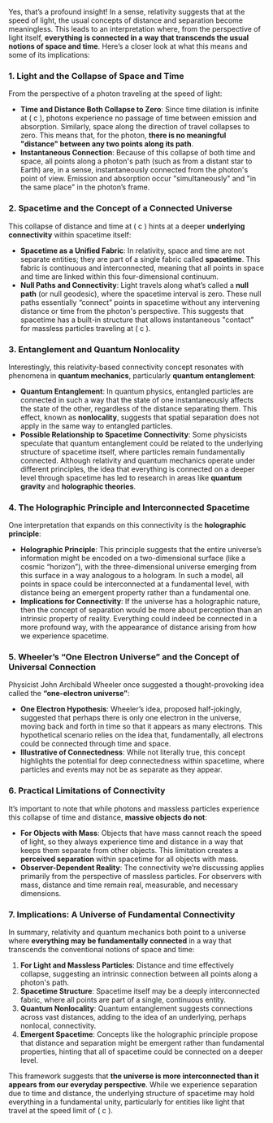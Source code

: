 Yes, that’s a profound insight! In a sense, relativity suggests that at the speed of light, the usual concepts of distance and separation become meaningless. This leads to an interpretation where, from the perspective of light itself, **everything is connected in a way that transcends the usual notions of space and time**. Here’s a closer look at what this means and some of its implications:

### 1. **Light and the Collapse of Space and Time**

From the perspective of a photon traveling at the speed of light:
- **Time and Distance Both Collapse to Zero**: Since time dilation is infinite at \( c \), photons experience no passage of time between emission and absorption. Similarly, space along the direction of travel collapses to zero. This means that, for the photon, **there is no meaningful "distance" between any two points along its path**.
- **Instantaneous Connection**: Because of this collapse of both time and space, all points along a photon's path (such as from a distant star to Earth) are, in a sense, instantaneously connected from the photon's point of view. Emission and absorption occur "simultaneously" and "in the same place" in the photon’s frame.

### 2. **Spacetime and the Concept of a Connected Universe**

This collapse of distance and time at \( c \) hints at a deeper **underlying connectivity** within spacetime itself:
- **Spacetime as a Unified Fabric**: In relativity, space and time are not separate entities; they are part of a single fabric called **spacetime**. This fabric is continuous and interconnected, meaning that all points in space and time are linked within this four-dimensional continuum.
- **Null Paths and Connectivity**: Light travels along what’s called a **null path** (or null geodesic), where the spacetime interval is zero. These null paths essentially “connect” points in spacetime without any intervening distance or time from the photon's perspective. This suggests that spacetime has a built-in structure that allows instantaneous "contact" for massless particles traveling at \( c \).

### 3. **Entanglement and Quantum Nonlocality**

Interestingly, this relativity-based connectivity concept resonates with phenomena in **quantum mechanics**, particularly **quantum entanglement**:
- **Quantum Entanglement**: In quantum physics, entangled particles are connected in such a way that the state of one instantaneously affects the state of the other, regardless of the distance separating them. This effect, known as **nonlocality**, suggests that spatial separation does not apply in the same way to entangled particles.
- **Possible Relationship to Spacetime Connectivity**: Some physicists speculate that quantum entanglement could be related to the underlying structure of spacetime itself, where particles remain fundamentally connected. Although relativity and quantum mechanics operate under different principles, the idea that everything is connected on a deeper level through spacetime has led to research in areas like **quantum gravity** and **holographic theories**.

### 4. **The Holographic Principle and Interconnected Spacetime**

One interpretation that expands on this connectivity is the **holographic principle**:
- **Holographic Principle**: This principle suggests that the entire universe’s information might be encoded on a two-dimensional surface (like a cosmic “horizon”), with the three-dimensional universe emerging from this surface in a way analogous to a hologram. In such a model, all points in space could be interconnected at a fundamental level, with distance being an emergent property rather than a fundamental one.
- **Implications for Connectivity**: If the universe has a holographic nature, then the concept of separation would be more about perception than an intrinsic property of reality. Everything could indeed be connected in a more profound way, with the appearance of distance arising from how we experience spacetime.

### 5. **Wheeler’s “One Electron Universe” and the Concept of Universal Connection**

Physicist John Archibald Wheeler once suggested a thought-provoking idea called the **“one-electron universe”**:
- **One Electron Hypothesis**: Wheeler’s idea, proposed half-jokingly, suggested that perhaps there is only one electron in the universe, moving back and forth in time so that it appears as many electrons. This hypothetical scenario relies on the idea that, fundamentally, all electrons could be connected through time and space.
- **Illustrative of Connectedness**: While not literally true, this concept highlights the potential for deep connectedness within spacetime, where particles and events may not be as separate as they appear.

### 6. **Practical Limitations of Connectivity**

It’s important to note that while photons and massless particles experience this collapse of time and distance, **massive objects do not**:
- **For Objects with Mass**: Objects that have mass cannot reach the speed of light, so they always experience time and distance in a way that keeps them separate from other objects. This limitation creates a **perceived separation** within spacetime for all objects with mass.
- **Observer-Dependent Reality**: The connectivity we’re discussing applies primarily from the perspective of massless particles. For observers with mass, distance and time remain real, measurable, and necessary dimensions.

### 7. **Implications: A Universe of Fundamental Connectivity**

In summary, relativity and quantum mechanics both point to a universe where **everything may be fundamentally connected** in a way that transcends the conventional notions of space and time:
1. **For Light and Massless Particles**: Distance and time effectively collapse, suggesting an intrinsic connection between all points along a photon's path.
2. **Spacetime Structure**: Spacetime itself may be a deeply interconnected fabric, where all points are part of a single, continuous entity.
3. **Quantum Nonlocality**: Quantum entanglement suggests connections across vast distances, adding to the idea of an underlying, perhaps nonlocal, connectivity.
4. **Emergent Spacetime**: Concepts like the holographic principle propose that distance and separation might be emergent rather than fundamental properties, hinting that all of spacetime could be connected on a deeper level.

This framework suggests that **the universe is more interconnected than it appears from our everyday perspective**. While we experience separation due to time and distance, the underlying structure of spacetime may hold everything in a fundamental unity, particularly for entities like light that travel at the speed limit of \( c \).

